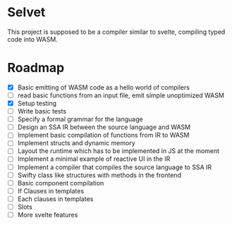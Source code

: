 # Selvet

This project is supposed to be a compiler similar to svelte, compiling typed code into WASM.

# Roadmap

- [x] Basic emitting of WASM code as a hello world of compilers
- [ ] read basic functions from an input file, emit simple unoptimized WASM
- [x] Setup testing
- [ ] Write basic tests
- [ ] Specify a formal grammar for the language
- [ ] Design an SSA IR between the source language and WASM
- [ ] Implement basic compilation of functions from IR to WASM
- [ ] Implement structs and dynamic memory
- [ ] Layout the runtime which has to be implemented in JS at the moment
- [ ] Implement a minimal example of reactive UI in the IR
- [ ] Implement a compiler that compiles the source language to SSA IR
- [ ] Swifty class like structures with methods in the frontend
- [ ] Basic component compilation
- [ ] If Clauses in templates
- [ ] Each clauses in templates
- [ ] Slots
- [ ] More svelte features
